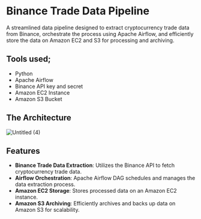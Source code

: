 # Binance Trade Data Pipeline
A streamlined data pipeline designed to extract cryptocurrency trade data from Binance, orchestrate the process using Apache Airflow, and efficiently store the data on Amazon EC2 and S3 for processing and archiving.
## Tools used;
- Python
- Apache Airflow
- Binance API key and secret
- Amazon EC2 Instance
- Amazon S3 Bucket
## The Architecture
![Untitled (4)](https://github.com/mustafa0taru/binance-api-airflow-data-pipeline/assets/81088966/aa7efe2b-c91d-4342-9620-1304033b72c0)
## Features
- **Binance Trade Data Extraction**: Utilizes the Binance API to fetch cryptocurrency trade data.
- **Airflow Orchestration**: Apache Airflow DAG schedules and manages the data extraction process.
- **Amazon EC2 Storage**: Stores processed data on an Amazon EC2 instance.
- **Amazon S3 Archiving**: Efficiently archives and backs up data on Amazon S3 for scalability.

